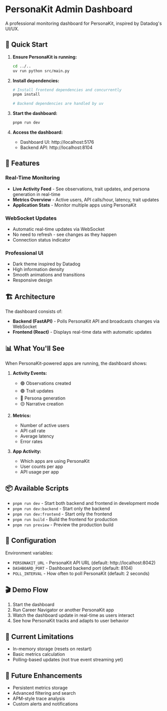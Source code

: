 # PersonaKit Admin Dashboard

A professional monitoring dashboard for PersonaKit, inspired by Datadog's UI/UX.

## 🚀 Quick Start

1. **Ensure PersonaKit is running:**
   ```bash
   cd ../..
   uv run python src/main.py
   ```

2. **Install dependencies:**
   ```bash
   # Install frontend dependencies and concurrently
   pnpm install
   
   # Backend dependencies are handled by uv
   ```

3. **Start the dashboard:**
   ```bash
   pnpm run dev
   ```

4. **Access the dashboard:**
   - Dashboard UI: http://localhost:5176
   - Backend API: http://localhost:8104

## 🎯 Features

### Real-Time Monitoring
- **Live Activity Feed** - See observations, trait updates, and persona generation in real-time
- **Metrics Overview** - Active users, API calls/hour, latency, trait updates
- **Application Stats** - Monitor multiple apps using PersonaKit

### WebSocket Updates
- Automatic real-time updates via WebSocket
- No need to refresh - see changes as they happen
- Connection status indicator

### Professional UI
- Dark theme inspired by Datadog
- High information density
- Smooth animations and transitions
- Responsive design

## 🏗️ Architecture

The dashboard consists of:
- **Backend (FastAPI)** - Polls PersonaKit API and broadcasts changes via WebSocket
- **Frontend (React)** - Displays real-time data with automatic updates

## 📊 What You'll See

When PersonaKit-powered apps are running, the dashboard shows:

1. **Activity Events:**
   - 🟢 Observations created
   - 🟣 Trait updates
   - 🔵 Persona generation
   - 🟡 Narrative creation

2. **Metrics:**
   - Number of active users
   - API call rate
   - Average latency
   - Error rates

3. **App Activity:**
   - Which apps are using PersonaKit
   - User counts per app
   - API usage per app

## 📦 Available Scripts

- `pnpm run dev` - Start both backend and frontend in development mode
- `pnpm run dev:backend` - Start only the backend
- `pnpm run dev:frontend` - Start only the frontend
- `pnpm run build` - Build the frontend for production
- `pnpm run preview` - Preview the production build

## 🔧 Configuration

Environment variables:
- `PERSONAKIT_URL` - PersonaKit API URL (default: http://localhost:8042)
- `DASHBOARD_PORT` - Dashboard backend port (default: 8104)
- `POLL_INTERVAL` - How often to poll PersonaKit (default: 2 seconds)

## 🎬 Demo Flow

1. Start the dashboard
2. Run Career Navigator or another PersonaKit app
3. Watch the dashboard update in real-time as users interact
4. See how PersonaKit tracks and adapts to user behavior

## 🚧 Current Limitations

- In-memory storage (resets on restart)
- Basic metrics calculation
- Polling-based updates (not true event streaming yet)

## 📝 Future Enhancements

- Persistent metrics storage
- Advanced filtering and search
- APM-style trace analysis
- Custom alerts and notifications